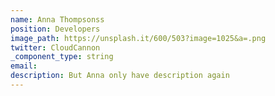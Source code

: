 ```yaml
---
name: Anna Thompsonss
position: Developers
image_path: https://unsplash.it/600/503?image=1025&a=.png
twitter: CloudCannon
_component_type: string
email:
description: But Anna only have description again
---
```


